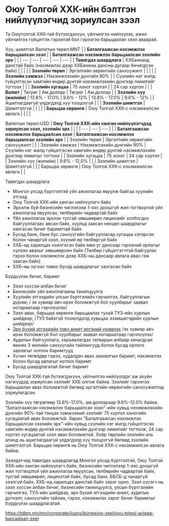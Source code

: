 # Оюу Толгой ХХК-ийн бэлтгэн нийлүүлэгчид зориулсан зээл

Та Оюутолгой ХХК-тай бүтээгдэхүүн, үйлчилгээ нийлүүлэх, ажил үйлчилгээ гүйцэтгэх гэрээтэй бол гэрээгээ барьцаалан зээл аваарай.

Хүү, шимтгэл
Валютын төрөл:MNT
|  | **Баталгаажсан нэхэмжлэх барьцаалсан зээл** | | **Баталгаажсан нэхэмжлэх барьцаалсан зээлийн эрх** | |
| --- | --- | --- | --- | --- |
| **Тавигдах шаардлага** | ХХБанканд данстай байх (нэхэмжлэх дээр ХХБанкны дансны дугаар бичигдсэн байх) | | | |
| **Зээлийн төрөл** | Эргэлтийн хөрөнгийн санхүүжилт | | | |
| **Зээлийн хэмжээ** | Нэхэмжлэхийн дүнгийн 90% | | Сүүлийн нэг жилд гүйцэтгэсэн хамгийн өндөр дүнтэй нэхэмжлэхийн дүнгээр лимитийг тогтоох | |
| **Зээлийн хугацаа** | 75 хоног хүртэл | | 24 сар хүртэл | |
| **Валют** | Төгрөг | Ам.доллар | Төгрөг | Ам.доллар |
| **Зээлийн хүү (жилийн)** | 13.8% - 17.0% | 9.6% - 12% | 13.8% - 17.0% | 9.6% - 12% |
| Ашиглагдаагүй үлдэгдэлд хүү тооцохгүй | |
| **Зээлийн шимтгэл** | Шимтгэлгүй | | | |
| **Барьцаа хөрөнгө** | Оюу Толгой ХХК-с нэхэмжилсэн авлага | | | |

Валютын төрөл:USD
| **Оюу Толгой ХХК-ийн ханган нийлүүлэгчдэд зориулсан зээл, зээлийн эрх** | | |
| --- | --- | --- |
|  | **Баталгаажсан нэхэмжлэх барьцаалсан зээл** | **Баталгаажсан нэхэмжлэх барьцаалсан зээлийн эрх** |
| Зээлийн төрөл | Эргэлтийн хөрөнгийн санхүүжилт | |
| Зээлийн хэмжээ | Нэхэмжлэхийн дүнгийн 90% | Сүүлийн нэг жилд гүйцэтгэсэн хамгийн өндөр дүнтэй нэхэмжлэхийн дүнгээр лимитыг тогтоох |
| Зээлийн хугацаа | 75 хоног | 24 сар хүртэл |
| Зээлийн хүү (жилийн) | 9.6% - 12.0% | |
| Зээлийн шимтгэл | Шимтгэлгүй | |
| Барьцаа хөрөнгө | Оюу Толгой ХХК-с нэхэмжилсэн авлага | |


Тавигдах шаардлага

* Монгол улсад бүртгэлтэй үйл ажиллагаа явуулж байгаа хуулийн этгээд
* Оюу Толгой ХХК-ийн ханган нийлүүлэгч байх
* Эрхэлж буй бизнесийн чиглэлээр 1-ээс доошгүй жил тогтвортой үйл ажиллагаа явуулсан, төлбөрийн чадвартай байх
* Үйл ажиллагаа эрхлэх тусгай зөвшөөрөл лицензийг холбогдох байгууллагаас авсан байх, хуульд заасан нөхцөл шаардлагыг хангасан бичиг баримттай байх
* Бусад банк, банк бус санхүүгийн байгууллагад хугацаа хэтэрсэн болон чанаргүй зээл, хүүний өр төлбөргүй байх
* ХХБ-нд харилцах нээлгэсэн байх мөн уг дансаар гэрээний орлогыг хүлээн авахыг зөвшөөрсөн байх (Төлбөр гүйцэтгэгчтэй байгуулах гэрээ болон нэхэмжлэх дээр ХХБ-ны дансаар авлага авах гэж заасан байх)
* ХХБ-ны зүгээс тавих бусад шаардлагыг хангасан байх

Бүрдүүлэх бичиг, баримт

* Зээл хүссэн албан бичиг
* Бизнесийн үйл ажиллагааны танилцуулга
* Хуулийн этгээдийн улсын бүртгэлийн гэрчилгээ, байгууллагын дүрэм; / эх хувиар авч ирэх боломжгүй бол хуулбарыг заавал нотариатаар гэрчлүүлэх/
* Зээл авах, барьцаа хөрөнгө барьцаалах тухай ТУЗ-ийн хурлын шийдвэр; /ТУЗ байхгүй тохиолдолд хувьцаа эзэмшигчдийн хурлын шийдвэр/
* [Эрх бүхий этгээдийн товч анкет иргэний үнэмлэх](https://webv2.tdbm.mn/sites/default/files/2024-10/%D0%B0%D0%B2%D0%BB%D0%B0%D0%B3%D0%B0%20%D0%B1%D0%B0%D1%80%D1%8C%D1%86%D0%B0%D0%B0%D0%BB%D1%81%D0%B0%D0%BD%20%D0%B7%D1%8D%D1%8D%D0%BB.pdf) /эх хувиар авч ирэх боломжгүй бол хуулбарыг заавал нотариатаар гэрчлүүлэх/
* Аудитын байгууллага, харъяалагдах татварын албаар хянагдсан өмнөх 3 жилийн санхүүгийн тайлангууд болон бусад орлого зарлагыг нотлох баримтууд
* Хүчин төгөлдөр гэрээ, худалдан авах захиалгын баримт, нэхэмжлэх болон бусад авлагыг нотлох баримт
* Бусад шаардлагатай бичиг баримт



Оюу Толгой ХХК-тай бүтээгдэхүүн, үйлчилгээ нийлүүлдэг аж ахуйн нэгжүүдэд зориулсан зээлийг ХХБ олгож байна. Зээлийг гэрээгээ барьцаалан авах боломжтой бөгөөд эргэлтийн хөрөнгийн санхүүжилтэд зориулагдсан.

Зээлийн хүү төгрөгөөр 13.8%-17.0%, ам.доллараар 9.6%-12.0% байна. "Баталгаажсан нэхэмжлэх барьцаалсан зээл"-ийн хувьд нэхэмжлэхийн дүнгийн 90%-тай тэнцэх хэмжээний зээлийг 75 хүртэл хоногийн хугацаатай авах боломжтой. Харин "Баталгаажсан нэхэмжлэх барьцаалсан зээлийн эрх"-ийн хувьд сүүлийн нэг жилд гүйцэтгэсэн хамгийн өндөр дүнтэй нэхэмжлэхийн дүнгээр лимитийг тогтоож, 24 сар хүртэл хугацаатай зээл авах боломжтой. Хоёр төрлийн зээлийн аль алинд нь ашиглагдаагүй үлдэгдэлд хүү тооцохгүй бөгөөд зээлийн шимтгэлгүй. Барьцаа хөрөнгө нь Оюу Толгой ХХК-с нэхэмжилсэн авлага байна.

Зээлдэгчид тавигдах шаардлагад Монгол улсад бүртгэлтэй, Оюу Толгой ХХК-ийн ханган нийлүүлэгч байх, бизнесийн чиглэлээр 1-ээс доошгүй жил тогтвортой үйл ажиллагаа явуулсан, төлбөрийн чадвартай байх, тусгай зөвшөөрөл, лицензтэй байх, бусад банк, ББСБ-д чанаргүй зээлгүй байх, ХХБ-нд харилцах данстай байх зэрэг орно. Зээл хүсэгч нь зээл хүссэн албан бичиг, бизнесийн танилцуулга, улсын бүртгэлийн гэрчилгээ, ТУЗ-ийн шийдвэр, эрх бүхий этгээдийн анкет, аудитын дүгнэлт, санхүүгийн тайлан, гэрээ, нэхэмжлэх зэрэг бичиг баримтыг бүрдүүлэх шаардлагатай.

https://tdbm.mn/mn/corporate/loans/biznesiyn-zeel/oyu-tolgoi-avlaga-barcaalsan-zeel